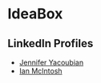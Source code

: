 # IdeaBox

## LinkedIn Profiles

- [Jennifer Yacoubian](https://www.linkedin.com/in/jennifer-yacoubian-a90b40123/)
- [Ian McIntosh](https://www.linkedin.com/in/ianmac87/)
